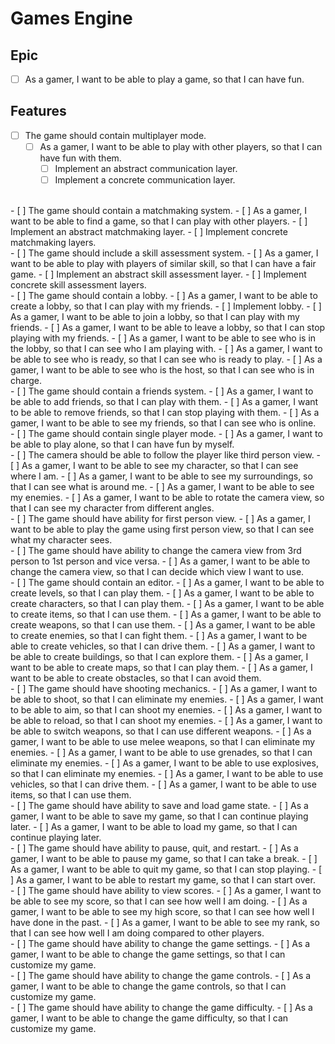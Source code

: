 # Games Engine

## Epic

- [ ] As a gamer, I want to be able to play a game, so that I can have fun.

## Features

- [ ] The game should contain multiplayer mode.
  - [ ] As a gamer, I want to be able to play with other players, so that I can have fun with them.
    - [ ] Implement an abstract communication layer.
    - [ ] Implement a concrete communication layer.
<br>
- [ ] The game should contain a matchmaking system.
  - [ ] As a gamer, I want to be able to find a game, so that I can play with other players.
    - [ ] Implement an abstract matchmaking layer.
    - [ ] Implement concrete matchmaking layers.
<br>
- [ ] The game should include a skill assessment system.
  - [ ] As a gamer, I want to be able to play with players of similar skill, so that I can have a fair game.
    - [ ] Implement an abstract skill assessment layer.
    - [ ] Implement concrete skill assessment layers.
<br>
- [ ] The game should contain a lobby.
  - [ ] As a gamer, I want to be able to create a lobby, so that I can play with my friends.
    - [ ] Implement lobby.
  - [ ] As a gamer, I want to be able to join a lobby, so that I can play with my friends.
  - [ ] As a gamer, I want to be able to leave a lobby, so that I can stop playing with my friends.
  - [ ] As a gamer, I want to be able to see who is in the lobby, so that I can see who I am playing with.
  - [ ] As a gamer, I want to be able to see who is ready, so that I can see who is ready to play.
  - [ ] As a gamer, I want to be able to see who is the host, so that I can see who is in charge.
<br>
- [ ] The game should contain a friends system.
  - [ ] As a gamer, I want to be able to add friends, so that I can play with them.
  - [ ] As a gamer, I want to be able to remove friends, so that I can stop playing with them.
  - [ ] As a gamer, I want to be able to see my friends, so that I can see who is online.
<br>
- [ ] The game should contain single player mode.
  - [ ] As a gamer, I want to be able to play alone, so that I can have fun by myself.
<br>
- [ ] The camera should be able to follow the player like third person view.
  - [ ] As a gamer, I want to be able to see my character, so that I can see where I am.
  - [ ] As a gamer, I want to be able to see my surroundings, so that I can see what is around me.
  - [ ] As a gamer, I want to be able to see my enemies.
  - [ ] As a gamer, I want to be able to rotate the camera view, so that I can see my character from different angles.
<br>
- [ ] The game should have ability for first person view.
  - [ ] As a gamer, I want to be able to play the game using first person view, so that I can see what my character sees.
<br>
- [ ] The game should have ability to change the camera view from 3rd person to 1st person and vice versa.
  - [ ] As a gamer, I want to be able to change the camera view, so that I can decide which view I want to use.
<br>
- [ ] The game should contain an editor.
  - [ ] As a gamer, I want to be able to create levels, so that I can play them.
  - [ ] As a gamer, I want to be able to create characters, so that I can play them.
  - [ ] As a gamer, I want to be able to create items, so that I can use them.
  - [ ] As a gamer, I want to be able to create weapons, so that I can use them.
  - [ ] As a gamer, I want to be able to create enemies, so that I can fight them.
  - [ ] As a gamer, I want to be able to create vehicles, so that I can drive them.
  - [ ] As a gamer, I want to be able to create buildings, so that I can explore them.
  - [ ] As a gamer, I want to be able to create maps, so that I can play them.
  - [ ] As a gamer, I want to be able to create obstacles, so that I can avoid them.
<br>
- [ ] The game should have shooting mechanics.
  - [ ] As a gamer, I want to be able to shoot, so that I can eliminate my enemies.
  - [ ] As a gamer, I want to be able to aim, so that I can shoot my enemies.
  - [ ] As a gamer, I want to be able to reload, so that I can shoot my enemies.
  - [ ] As a gamer, I want to be able to switch weapons, so that I can use different weapons.
  - [ ] As a gamer, I want to be able to use melee weapons, so that I can eliminate my enemies.
  - [ ] As a gamer, I want to be able to use grenades, so that I can eliminate my enemies.
  - [ ] As a gamer, I want to be able to use explosives, so that I can eliminate my enemies.
  - [ ] As a gamer, I want to be able to use vehicles, so that I can drive them.
  - [ ] As a gamer, I want to be able to use items, so that I can use them.
<br>
- [ ] The game should have ability to save and load game state.
  - [ ] As a gamer, I want to be able to save my game, so that I can continue playing later.
  - [ ] As a gamer, I want to be able to load my game, so that I can continue playing later.
<br>
- [ ] The game should have ability to pause, quit, and restart.
  - [ ] As a gamer, I want to be able to pause my game, so that I can take a break.
  - [ ] As a gamer, I want to be able to quit my game, so that I can stop playing.
  - [ ] As a gamer, I want to be able to restart my game, so that I can start over.
<br>
- [ ] The game should have ability to view scores.
  - [ ] As a gamer, I want to be able to see my score, so that I can see how well I am doing.
  - [ ] As a gamer, I want to be able to see my high score, so that I can see how well I have done in the past.
  - [ ] As a gamer, I want to be able to see my rank, so that I can see how well I am doing compared to other players.
<br>
- [ ] The game should have ability to change the game settings.
  - [ ] As a gamer, I want to be able to change the game settings, so that I can customize my game.
<br>
- [ ] The game should have ability to change the game controls.
  - [ ] As a gamer, I want to be able to change the game controls, so that I can customize my game.
<br>
- [ ] The game should have ability to change the game difficulty.
  - [ ] As a gamer, I want to be able to change the game difficulty, so that I can customize my game.
<br>
